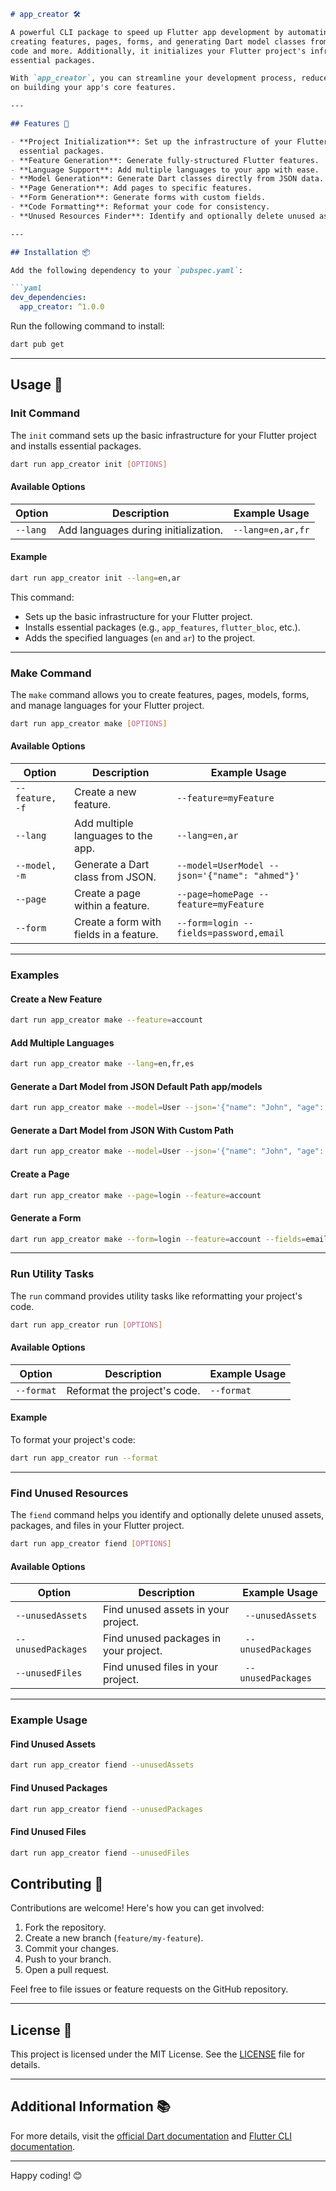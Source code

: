 ```markdown
# app_creator 🛠️

A powerful CLI package to speed up Flutter app development by automating repetitive tasks like
creating features, pages, forms, and generating Dart model classes from JSON and and reformatting
code and more. Additionally, it initializes your Flutter project's infrastructure and installs
essential packages.

With `app_creator`, you can streamline your development process, reduce boilerplate code, and focus
on building your app's core features.

---

## Features 🚀

- **Project Initialization**: Set up the infrastructure of your Flutter project and install
  essential packages.
- **Feature Generation**: Generate fully-structured Flutter features.
- **Language Support**: Add multiple languages to your app with ease.
- **Model Generation**: Generate Dart classes directly from JSON data.
- **Page Generation**: Add pages to specific features.
- **Form Generation**: Generate forms with custom fields.
- **Code Formatting**: Reformat your code for consistency.
- **Unused Resources Finder**: Identify and optionally delete unused assets, packages, and files.

---

## Installation 📦

Add the following dependency to your `pubspec.yaml`:

```yaml
dev_dependencies:
  app_creator: ^1.0.0
```

Run the following command to install:

```bash
dart pub get
```

---

## Usage 📝

### Init Command

The `init` command sets up the basic infrastructure for your Flutter project and installs essential
packages.

```bash
dart run app_creator init [OPTIONS]
```

#### Available Options

| Option   | Description                          | Example Usage     |
|----------|--------------------------------------|-------------------|
| `--lang` | Add languages during initialization. | `--lang=en,ar,fr` |

#### Example

```bash
dart run app_creator init --lang=en,ar
```

This command:

- Sets up the basic infrastructure for your Flutter project.
- Installs essential packages (e.g., `app_features`, `flutter_bloc`, etc.).
- Adds the specified languages (`en` and `ar`) to the project.

---

### Make Command

The `make` command allows you to create features, pages, models, forms, and manage languages for
your Flutter project.

```bash
dart run app_creator make [OPTIONS]
```

#### Available Options

| Option          | Description                             | Example Usage                                  |
|-----------------|-----------------------------------------|------------------------------------------------|
| `--feature, -f` | Create a new feature.                   | `--feature=myFeature`                          |
| `--lang`        | Add multiple languages to the app.      | `--lang=en,ar`                                 |
| `--model, -m`   | Generate a Dart class from JSON.        | `--model=UserModel --json='{"name": "ahmed"}'` |
| `--page`        | Create a page within a feature.         | `--page=homePage --feature=myFeature`          |
| `--form`        | Create a form with fields in a feature. | `--form=login --fields=password,email`         |

---

### Examples

#### Create a New Feature

```bash
dart run app_creator make --feature=account
```

#### Add Multiple Languages

```bash
dart run app_creator make --lang=en,fr,es
```

#### Generate a Dart Model from JSON Default Path app/models

```bash
dart run app_creator make --model=User --json='{"name": "John", "age": 30}'
```

#### Generate a Dart Model from JSON With Custom Path

```bash
dart run app_creator make --model=User --json='{"name": "John", "age": 30}' --path=custom_path
```

#### Create a Page

```bash
dart run app_creator make --page=login --feature=account
```

#### Generate a Form

```bash
dart run app_creator make --form=login --feature=account --fields=email,password
```

---

### Run Utility Tasks

The `run` command provides utility tasks like reformatting your project's code.

```bash
dart run app_creator run [OPTIONS]
```

#### Available Options

| Option     | Description                  | Example Usage |
|------------|------------------------------|---------------|
| `--format` | Reformat the project's code. | `--format`    |

#### Example

To format your project's code:

```bash
dart run app_creator run --format
```

---

### Find Unused Resources

The `fiend` command helps you identify and optionally delete unused assets, packages, and files in
your Flutter project.

```bash
dart run app_creator fiend [OPTIONS]
```

#### Available Options

| Option             | Description                           | Example Usage       |
|--------------------|---------------------------------------|---------------------|
| `--unusedAssets`   | Find unused assets in your project.   | ` --unusedAssets`   |
| `--unusedPackages` | Find unused packages in your project. | ` --unusedPackages` |
| `--unusedFiles`    | Find unused files in your project.    | ` --unusedPackages` |

---

### Example Usage

#### Find Unused Assets

```bash
dart run app_creator fiend --unusedAssets
```

#### Find Unused Packages

```bash
dart run app_creator fiend --unusedPackages
```

#### Find Unused Files

```bash
dart run app_creator fiend --unusedFiles
```

## Contributing 🤝

Contributions are welcome! Here's how you can get involved:

1. Fork the repository.
2. Create a new branch (`feature/my-feature`).
3. Commit your changes.
4. Push to your branch.
5. Open a pull request.

Feel free to file issues or feature requests on the GitHub repository.

---

## License 📄

This project is licensed under the MIT License. See the [LICENSE](LICENSE) file for details.

---

## Additional Information 📚

For more details, visit the [official Dart documentation](https://dart.dev/guides)
and [Flutter CLI documentation](https://flutter.dev/docs).

---

Happy coding! 😊

```
